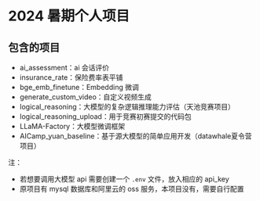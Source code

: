 # 2024 暑期个人项目

## 包含的项目
- ai_assessment：ai 会话评价
- insurance_rate：保险费率表平铺
- bge_emb_finetune：Embedding 微调
- generate_custom_video：自定义视频生成
- logical_reasoning：大模型的复杂逻辑推理能力评估（天池竞赛项目）
- logical_reasoning_upload：用于竞赛初赛提交的代码包
- LLaMA-Factory：大模型微调框架
- AICamp_yuan_baseline：基于源大模型的简单应用开发（datawhale夏令营项目）

注：
- 若想要调用大模型 api 需要创建一个 ```.env``` 文件，放入相应的 api_key
- 原项目有 mysql 数据库和阿里云的 oss 服务，本项目没有，需要自行配置
